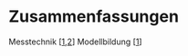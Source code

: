 # Zusammenfassungen

Messtechnik [[1](https://drive.google.com/file/d/1fZsg5U17n-Q1k2qVxwfAN3XHE0QOY2L3/view),[2](https://drive.google.com/file/d/1xOrdYGWCzQrRRG4VXF5DO3k43nMyxnAr/view)]
Modellbildung [[1](https://mb.onlinetu.tk/latex/F%C3%BCr_Fachschaft/Pr%C3%BCfungen_durchgerechnet.pdf)]

